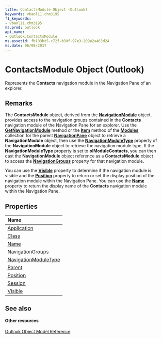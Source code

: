 ```yaml
---
title: ContactsModule Object (Outlook)
keywords: vbaol11.chm3195
f1_keywords:
- vbaol11.chm3195
ms.prod: outlook
api_name:
- Outlook.ContactsModule
ms.assetid: fb183bd5-c72f-b38f-97e3-209a2a463d24
ms.date: 06/08/2017
---
```



# ContactsModule Object (Outlook)

Represents the **Contacts** navigation module in the Navigation Pane of an explorer.


## Remarks

The **ContactsModule** object, derived from the **[NavigationModule](navigationmodule-object-outlook.md)** object, provides access to the navigation groups contained in the **Contacts** navigation module of the Navigation Pane for an explorer. Use the **[GetNavigationModule](navigationmodules-getnavigationmodule-method-outlook.md)** method or the **[Item](navigationmodules-item-method-outlook.md)** method of the **[Modules](navigationpane-modules-property-outlook.md)** collection for the parent **[NavigationPane](navigationpane-object-outlook.md)** object to retrieve a **NavigationModule** object, then use the **[NavigationModuleType](navigationmodule-navigationmoduletype-property-outlook.md)** property of the **NavigationModule** object to retrieve the navigation module type. If the **NavigationModuleType** property is set to **olModuleContacts**, you can then cast the **NavigationModule** object reference as a **ContactsModule** object to access the **[NavigationGroups](contactsmodule-navigationgroups-property-outlook.md)** property for that navigation module.

You can use the **[Visible](contactsmodule-visible-property-outlook.md)** property to determine if the navigation module is visible and the **[Position](contactsmodule-position-property-outlook.md)** property to return or set the display position of the navigation module within the Navigation Pane. You can use the **[Name](contactsmodule-name-property-outlook.md)** property to return the display name of the **Contacts** navigation module within the Navigation Pane.


## Properties



|**Name**|
|:-----|
|[Application](contactsmodule-application-property-outlook.md)|
|[Class](contactsmodule-class-property-outlook.md)|
|[Name](contactsmodule-name-property-outlook.md)|
|[NavigationGroups](contactsmodule-navigationgroups-property-outlook.md)|
|[NavigationModuleType](contactsmodule-navigationmoduletype-property-outlook.md)|
|[Parent](contactsmodule-parent-property-outlook.md)|
|[Position](contactsmodule-position-property-outlook.md)|
|[Session](contactsmodule-session-property-outlook.md)|
|[Visible](contactsmodule-visible-property-outlook.md)|

## See also


#### Other resources


[Outlook Object Model Reference](http://msdn.microsoft.com/library/73221b13-d8d8-99b8-3394-b95dbbfd5ddc%28Office.15%29.aspx)

